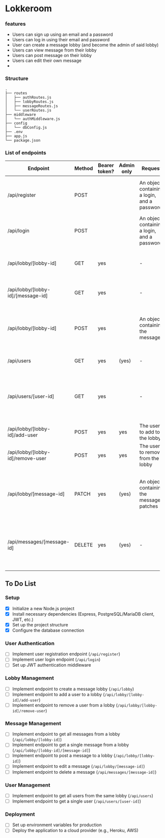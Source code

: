 # Lokkeroom

### features

-   Users can sign up using an email and a password
-   Users can log in using their email and password
-   User can create a message lobby (and become the admin of said lobby)
-   Users can view message from their lobby
-   Users can post message on their lobby
-   Users can edit their own message
-   

### Structure 
```plaintext
.
├── routes
│   ├── authRoutes.js
│   ├── lobbyRoutes.js
│   ├── messageRoutes.js
│   └── userRoutes.js
├── middleware
│   └── authMiddleware.js
├── config
│   └── dbConfig.js
├── .env
├── app.js
└── package.json
```


### List of endpoints
| Endpoint                           | Method | Bearer token? | Admin only | Request                                      | Response                                                                                                 |
| ---------------------------------- | ------ | ------------- | ---------- | -------------------------------------------- | -------------------------------------------------------------------------------------------------------- |
| /api/register                      | POST   |               |            | An object containing a login, and a password | A message stating the user has been created (or the approriate error, if any)                            |
| /api/login                         | POST   |               |            | An object containing a login, and a password | A JSON Web Token/session ID (or the approriate error, if any)                                            |
| /api/lobby/[lobby-id]              | GET    | yes           |            | -                                            | An array containing all the message from the lobby                                                       |
| /api/lobby/[lobby-id]/[message-id] | GET    | yes           |            | -                                            | A single message object from the lobby                                                                   |
| /api/lobby/[lobby-id]              | POST   | yes           |            | An object containing the message             | A message stating the message has been posted (or the approriate error, if any)                          |
| /api/users                         | GET    | yes           | (yes)      | -                                            | All the users from the same lobby                                                                        |
| /api/users/[user-id]               | GET    | yes           |            | -                                            | A single user. If the user is not an admin, can only get details from people that are in the same lobby. |
| /api/lobby/[lobby-id]/add-user     | POST   | yes           | yes        | The user to add to the lobby                 | Add an user to a lobby                                                                                   |
| /api/lobby/[lobby-id]/remove-user  | POST   | yes           | yes        | The user to remove from the lobby            | Removes an user from the lobby                                                                           |
| /api/lobby/[message-id]            | PATCH  | yes           | (yes)      | An object containing the message patches     | Edit a message. Users can only edit their own messages, unless they are admins.                          |
| /api/messages/[message-id]         | DELETE | yes           | (yes)      | -                                            | Delete a message. Users can only edit their own messages, unless they are admins.                        |

## To Do List

### Setup
- [x] Initialize a new Node.js project
- [x] Install necessary dependencies (Express, PostgreSQL/MariaDB client, JWT, etc.)
- [x] Set up the project structure
- [x] Configure the database connection

### User Authentication
- [ ] Implement user registration endpoint (`/api/register`)
- [ ] Implement user login endpoint (`/api/login`)
- [ ] Set up JWT authentication middleware

### Lobby Management
- [ ] Implement endpoint to create a message lobby (`/api/lobby`)
- [ ] Implement endpoint to add a user to a lobby (`/api/lobby/[lobby-id]/add-user`)
- [ ] Implement endpoint to remove a user from a lobby (`/api/lobby/[lobby-id]/remove-user`)

### Message Management
- [ ] Implement endpoint to get all messages from a lobby (`/api/lobby/[lobby-id]`)
- [ ] Implement endpoint to get a single message from a lobby (`/api/lobby/[lobby-id]/[message-id]`)
- [ ] Implement endpoint to post a message to a lobby (`/api/lobby/[lobby-id]`)
- [ ] Implement endpoint to edit a message (`/api/lobby/[message-id]`)
- [ ] Implement endpoint to delete a message (`/api/messages/[message-id]`)

### User Management
- [ ] Implement endpoint to get all users from the same lobby (`/api/users`)
- [ ] Implement endpoint to get a single user (`/api/users/[user-id]`)

### Deployment
- [ ] Set up environment variables for production
- [ ] Deploy the application to a cloud provider (e.g., Heroku, AWS)